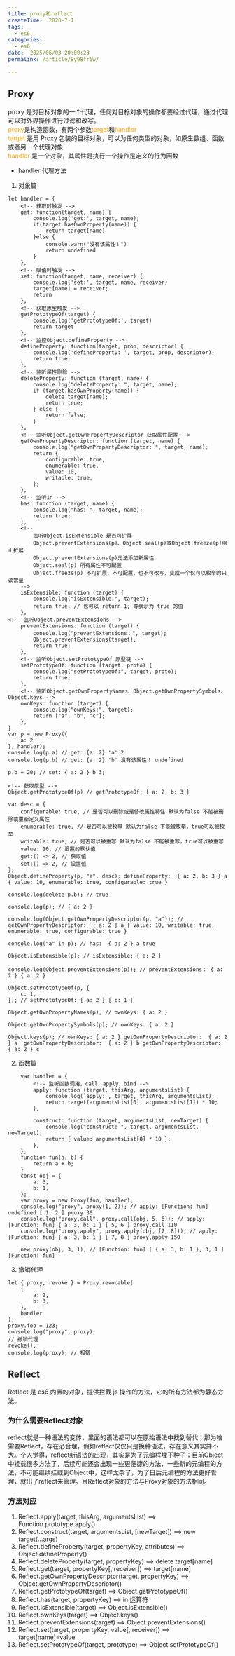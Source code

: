 ```yaml
---
title: proxy和reflect
createTime:  2020-7-1
tags:
  - es6
categories:
  - es6
date:  2025/06/03 20:00:23
permalink: /article/8y98fr5w/

---
```


## Proxy

proxy 是对目标对象的一个代理，任何对目标对象的操作都要经过代理，通过代理可以对外界操作进行过滤和改写。  
<font color="orange">proxy</font>是构造函数，有两个参数<font color="orange">target</font>和<font color="orange">handler</font>  
<font color="orange">target</font> 是用 Proxy 包装的目标对象，可以为任何类型的对象，如原生数组、函数或者另一个代理对象  
<font color="orange">handler</font> 是一个对象，其属性是执行一个操作是定义的行为函数

-   handler 代理方法

1. 对象篇

```
let handler = {
    <!-- 获取时触发 -->
    get: function(target, name) {
        console.log('get:', target, name);
        if(target.hasOwnProperty(name)) {
            return target[name]
        }else {
            console.warn("没有该属性！")
            return undefined
        }
    },
    <!-- 赋值时触发 -->
    set: function(target, name, receiver) {
        console.log('set:', target, name, receiver)
        target[name] = receiver;
        return
    },
    <!-- 获取原型触发 -->
    getPrototypeOf(target) {
        console.log('getPrototypeOf:', target)
        return target
    },
    <!-- 监控Object.defineProperty -->
    defineProperty: function(target, prop, descriptor) {
        console.log('defineProperty: ', target, prop, descriptor);
        return true;
    },
    <!-- 监听属性删除 -->
    deleteProperty: function (target, name) {
		console.log("deleteProperty: ", target, name);
		if (target.hasOwnProperty(name)) {
			delete target[name];
			return true;
		} else {
			return false;
		}
	},
    <!-- 监听Object.getOwnPropertyDescriptor 获取属性配置 -->
    getOwnPropertyDescriptor: function (target, name) {
		console.log("getOwnPropertyDescriptor: ", target, name);
		return {
			configurable: true,
			enumerable: true,
			value: 10,
			writable: true,
		};
	},
    <!-- 监听in -->
    has: function (target, name) {
		console.log("has: ", target, name);
		return true;
	},
    <!--
        监听Object.isExtensible 是否可扩展
        Object.preventExtensions(p)、Object.seal(p)或Object.freeze(p)阻止扩展
        Object.preventExtensions(p)无法添加新属性
        Object.seal(p) 所有属性不可配置
        Object.freeze(p) 不可扩展，不可配置，也不可改写，变成一个仅可以枚举的只读常量
    -->
    isExtensible: function (target) {
		console.log("isExtensible:", target);
		return true; // 也可以 return 1; 等表示为 true 的值
	},
<!-- 监听Object.preventExtensions -->
    preventExtensions: function (target) {
		console.log("preventExtensions：", target);
		Object.preventExtensions(target);
		return true;
	},
    <!-- 监听Object.setPrototypeOf 原型链 -->
    setPrototypeOf: function (target, proto) {
		console.log("setPrototypeOf:", target, proto);
		return true;
	},
    <!-- 监听Object.getOwnPropertyNames、Object.getOwnPropertySymbols、Object.keys -->
    ownKeys: function (target) {
        console.log("ownKeys:", target);
        return ["a", "b", "c"];
    },
}
var p = new Proxy({
    a: 2
}, handler);
console.log(p.a) // get: {a: 2} 'a' 2
console.log(p.b) // get: {a: 2} 'b' 没有该属性！ undefined

p.b = 20; // set: { a: 2 } b 3;

<!-- 获取原型 -->
Object.getPrototypeOf(p) // getPrototypeOf: { a: 2, b: 3 }

var desc = {
    configurable: true, // 是否可以删除或是修改属性特性 默认为false 不能被删除或重新定义属性
    enumerable: true, // 是否可以被枚举 默认为false 不能被枚举，true可以被枚举
    writable: true, // 是否可以被重写 默认为false 不能被重写，true可以被重写
    value: 10, // 设置的默认值
    get:() => 2, // 获取值
    set:() => 2, // 设置值
};
Object.defineProperty(p, "a", desc); defineProperty:  { a: 2, b: 3 } a { value: 10, enumerable: true, configurable: true }

console.log(delete p.b); // true

console.log(p); // { a: 2 }

console.log(Object.getOwnPropertyDescriptor(p, "a")); // getOwnPropertyDescriptor:  { a: 2 } a { value: 10, writable: true, enumerable: true, configurable: true }

console.log("a" in p); // has:  { a: 2 } a true

Object.isExtensible(p); // isExtensible: { a: 2 }

console.log(Object.preventExtensions(p)); // preventExtensions： { a: 2 } { a: 2 }

Object.setPrototypeOf(p, {
	c: 1,
}); // setPrototypeOf: { a: 2 } { c: 1 }

Object.getOwnPropertyNames(p); // ownKeys: { a: 2 }

Object.getOwnPropertySymbols(p); // ownKeys: { a: 2 }

Object.keys(p); // ownKeys: { a: 2 } getOwnPropertyDescriptor:  { a: 2 } a  getOwnPropertyDescriptor:  { a: 2 } b getOwnPropertyDescriptor:  { a: 2 } c
```

2. 函数篇

```
	var handler = {
        <!-- 监听函数调用，call、apply、bind -->
		apply: function (target, thisArg, argumentsList) {
			console.log(`apply:`, target, thisArg, argumentsList);
			return target(argumentsList[0], argumentsList[1]) * 10;
		},

        construct: function (target, argumentsList, newTarget) {
			console.log("construct: ", target, argumentsList, newTarget);
			return { value: argumentsList[0] * 10 };
		},
	};
	function fun(a, b) {
		return a + b;
	}
	const obj = {
		a: 3,
		b: 1,
	};
	var proxy = new Proxy(fun, handler);
	console.log("proxy", proxy(1, 2)); // apply: [Function: fun] undefined [ 1, 2 ] proxy 30
	console.log("proxy.call", proxy.call(obj, 5, 6)); // apply: [Function: fun] { a: 3, b: 1 } [ 5, 6 ] proxy.call 110
	console.log("proxy,apply", proxy.apply(obj, [7, 8])); // apply: [Function: fun] { a: 3, b: 1 } [ 7, 8 ] proxy,apply 150

    new proxy(obj, 3, 1); // [Function: fun] [ { a: 3, b: 1 }, 3, 1 ] [Function: fun]
```

3. 撤销代理

```
let { proxy, revoke } = Proxy.revocable(
    {
        a: 2,
        b: 3,
    },
    handler
);
proxy.foo = 123;
console.log("proxy", proxy);
// 撤销代理
revoke();
console.log(proxy); // 报错
```

## Reflect

Reflect 是 es6 内置的对象，提供拦截 js 操作的方法，它的所有方法都为静态方法。

### 为什么需要Reflect对象

reflect就是一种语法的变体，里面的语法都可以在原始语法中找到替代；那为啥需要Reflect，存在必合理，假如reflect仅仅只是换种语法，存在意义其实并不大。个人觉得，reflect新语法的出现，其实是为了元编程埋下种子；目前Object中挂载很多方法了，后续可能还会出现一些更便捷的方法，一些新的元编程的方法，不可能继续挂载到Object中，这样太杂了，为了日后元编程的方法更好管理，就出了reflect来管理。且Reflect对象的方法与Proxy对象的方法相同。

### 方法对应
1. Reflect.apply(target, thisArg, argumentsList) ==> Function.prototype.apply()
2. Reflect.construct(target, argumentsList, [newTarget]) ==> new target(...args)
3. Reflect.defineProperty(target, propertyKey, attributes) ==> Object.defineProperty()
4. Reflect.deleteProperty(target, propertyKey) ==> delete target[name]
5. Reflect.get(target, propertyKey[, receiver]) ==> target[name]
6. Reflect.getOwnPropertyDescriptor(target, propertyKey) ==> Object.getOwnPropertyDescriptor()
7. Reflect.getPrototypeOf(target) ==> Object.getPrototypeOf()
8. Reflect.has(target, propertyKey) ==> in 运算符
9. Reflect.isExtensible(target) ==> Object.isExtensible()
10. Reflect.ownKeys(target) ==> Object.keys()
11. Reflect.preventExtensions(target) ==> Object.preventExtensions()
12. Reflect.set(target, propertyKey, value[, receiver]) ==> target[name]=value
13. Reflect.setPrototypeOf(target, prototype) ==> Object.setPrototypeOf() 
